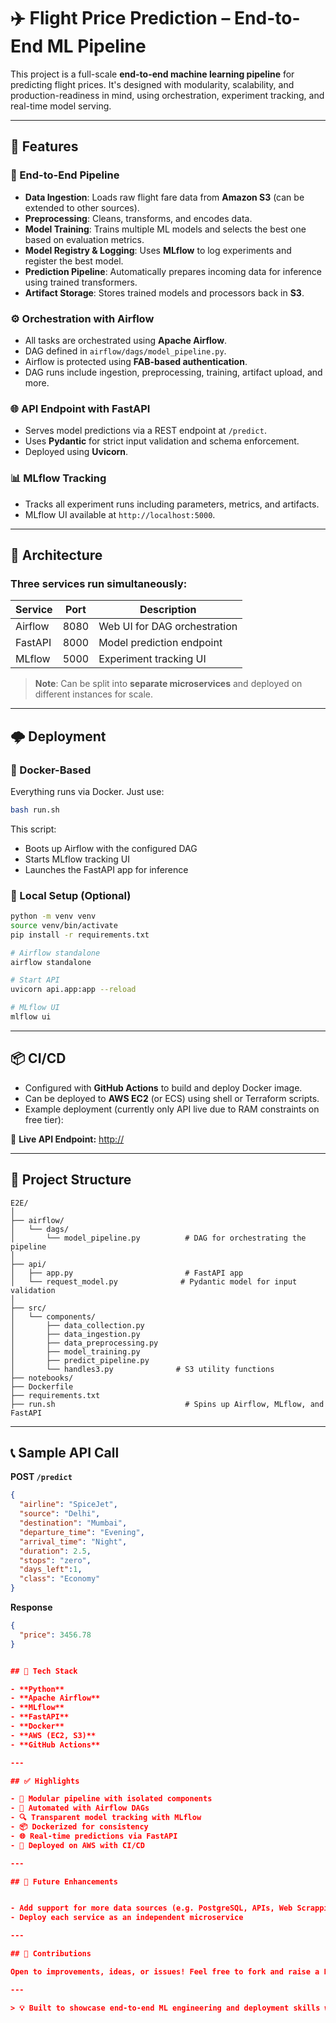 # ✈️ Flight Price Prediction – End-to-End ML Pipeline

This project is a full-scale **end-to-end machine learning pipeline** for predicting flight prices. It's designed with modularity, scalability, and production-readiness in mind, using orchestration, experiment tracking, and real-time model serving.

---

## 🚀 Features

### 🔁 End-to-End Pipeline
- **Data Ingestion**: Loads raw flight fare data from **Amazon S3** (can be extended to other sources).
- **Preprocessing**: Cleans, transforms, and encodes data.
- **Model Training**: Trains multiple ML models and selects the best one based on evaluation metrics.
- **Model Registry & Logging**: Uses **MLflow** to log experiments and register the best model.
- **Prediction Pipeline**: Automatically prepares incoming data for inference using trained transformers.
- **Artifact Storage**: Stores trained models and processors back in **S3**.

### ⚙️ Orchestration with Airflow
- All tasks are orchestrated using **Apache Airflow**.
- DAG defined in `airflow/dags/model_pipeline.py`.
- Airflow is protected using **FAB-based authentication**.
- DAG runs include ingestion, preprocessing, training, artifact upload, and more.

### 🌐 API Endpoint with FastAPI
- Serves model predictions via a REST endpoint at `/predict`.
- Uses **Pydantic** for strict input validation and schema enforcement.
- Deployed using **Uvicorn**.

### 📊 MLflow Tracking
- Tracks all experiment runs including parameters, metrics, and artifacts.
- MLflow UI available at `http://localhost:5000`.

---

## 🧱 Architecture

### Three services run simultaneously:

| Service     | Port  | Description                      |
|-------------|-------|----------------------------------|
| Airflow     | 8080  | Web UI for DAG orchestration     |
| FastAPI     | 8000  | Model prediction endpoint        |
| MLflow      | 5000  | Experiment tracking UI           |

> **Note**: Can be split into **separate microservices** and deployed on different instances for scale.

---

## 🌩️ Deployment

### 🐳 Docker-Based

Everything runs via Docker. Just use:

```bash
bash run.sh
```

This script:
- Boots up Airflow with the configured DAG
- Starts MLflow tracking UI
- Launches the FastAPI app for inference

### 🧪 Local Setup (Optional)

```bash
python -m venv venv
source venv/bin/activate
pip install -r requirements.txt

# Airflow standalone
airflow standalone

# Start API
uvicorn api.app:app --reload

# MLflow UI
mlflow ui
```

---

## 📦 CI/CD

- Configured with **GitHub Actions** to build and deploy Docker image.
- Can be deployed to **AWS EC2** (or ECS) using shell or Terraform scripts.
- Example deployment (currently only API live due to RAM constraints on free tier):

🔗 **Live API Endpoint:** [http://](API)

---

## 📁 Project Structure

```
E2E/
│
├── airflow/
│   └── dags/
│       └── model_pipeline.py          # DAG for orchestrating the pipeline
│
├── api/
│   ├── app.py                         # FastAPI app
│   └── request_model.py              # Pydantic model for input validation
│
├── src/
│   └── components/
│       ├── data_collection.py
│       ├── data_ingestion.py
│       ├── data_preprocessing.py
│       ├── model_training.py
│       ├── predict_pipeline.py
│       └── handles3.py              # S3 utility functions
├── notebooks/
├── Dockerfile
├── requirements.txt
├── run.sh                             # Spins up Airflow, MLflow, and FastAPI
```

---

## 📞 Sample API Call

**POST `/predict`**

```json
{
  "airline": "SpiceJet",
  "source": "Delhi",
  "destination": "Mumbai",
  "departure_time": "Evening",
  "arrival_time": "Night",
  "duration": 2.5,
  "stops": "zero",
  "days_left":1,
  "class": "Economy"
}
```

**Response**

```json
{
  "price": 3456.78
}


## 🧠 Tech Stack

- **Python**
- **Apache Airflow**
- **MLflow**
- **FastAPI**
- **Docker**
- **AWS (EC2, S3)**
- **GitHub Actions**

---

## ✅ Highlights

- 🔄 Modular pipeline with isolated components
- 🔁 Automated with Airflow DAGs
- 🔍 Transparent model tracking with MLflow
- 📦 Dockerized for consistency
- 🌐 Real-time predictions via FastAPI
- 🚀 Deployed on AWS with CI/CD

---

## 📌 Future Enhancements


- Add support for more data sources (e.g. PostgreSQL, APIs, Web Scrapping)
- Deploy each service as an independent microservice

---

## 🙌 Contributions

Open to improvements, ideas, or issues! Feel free to fork and raise a PR 🚀

---

> 💡 Built to showcase end-to-end ML engineering and deployment skills with production-level architecture.